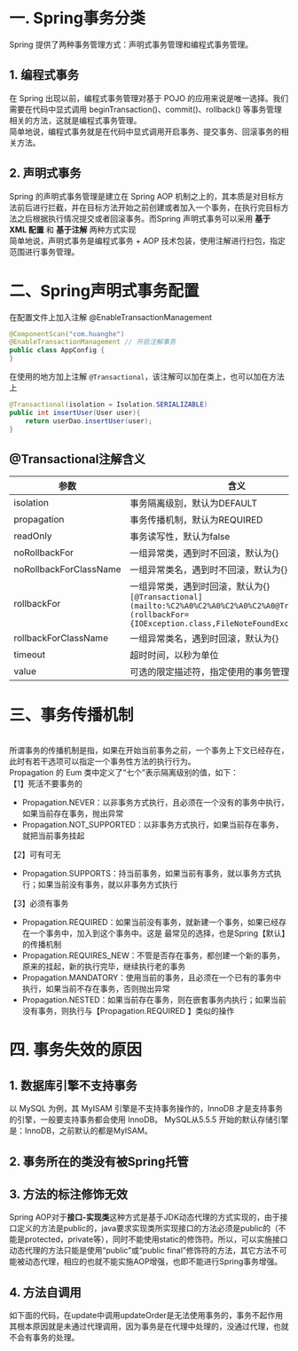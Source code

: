 <a name="wXsvj"></a>
# 一. Spring事务分类
Spring 提供了两种事务管理方式：声明式事务管理和编程式事务管理。
<a name="sgVt9"></a>
## 1. 编程式事务
在 Spring 出现以前，编程式事务管理对基于 POJO 的应用来说是唯一选择。我们需要在代码中显式调用 beginTransaction()、commit()、rollback() 等事务管理相关的方法，这就是编程式事务管理。<br />简单地说，编程式事务就是在代码中显式调用开启事务、提交事务、回滚事务的相关方法。
<a name="OtjJr"></a>
## 2. 声明式事务
Spring 的声明式事务管理是建立在 Spring AOP 机制之上的，其本质是对目标方法前后进行拦截，并在目标方法开始之前创建或者加入一个事务，在执行完目标方法之后根据执行情况提交或者回滚事务。而Spring 声明式事务可以采用 **基于 XML 配置** 和 **基于注解** 两种方式实现<br />简单地说，声明式事务是编程式事务 + AOP 技术包装，使用注解进行扫包，指定范围进行事务管理。
<a name="nOQcg"></a>
# 二、Spring声明式事务配置
在配置文件上加入注解 @EnableTransactionManagement
```java
@ComponentScan("com.huanghe")
@EnableTransactionManagement // 开启注解事务
public class AppConfig {
}
```
在使用的地方加上注解 `@Transactional`，该注解可以加在类上，也可以加在方法上
```java
@Transactional(isolation = Isolation.SERIALIZABLE)
public int insertUser(User user){
    return userDao.insertUser(user);
}
```
<a name="UxmXb"></a>
## @Transactional注解含义
| 参数 | 含义 |
| --- | --- |
| isolation | 事务隔离级别，默认为DEFAULT |
| propagation | 事务传播机制，默认为REQUIRED |
| readOnly | 事务读写性，默认为false |
| noRollbackFor | 一组异常类，遇到时不回滚，默认为{} |
| noRollbackForClassName | 一组异常类名，遇到时不回滚，默认为{} |
| rollbackFor | 一组异常类，遇到时回滚，默认为{}<br />`[@Transactional](mailto:%C2%A0%C2%A0%C2%A0%C2%A0@Transactional)(rollbackFor={IOException.class,FileNoteFoundException})` |
| rollbackForClassName | 一组异常类名，遇到时回滚，默认为{} |
| timeout | 超时时间，以秒为单位 |
| value | 可选的限定描述符，指定使用的事务管理器，默认为“” |

<a name="CAblT"></a>
# 三、事务传播机制
<br />所谓事务的传播机制是指，如果在开始当前事务之前，一个事务上下文已经存在，此时有若干选项可以指定一个事务性方法的执行行为。<br />Propagation 的 Eum 类中定义了“七个”表示隔离级别的值，如下：<br />【1】死活不要事务的

- Propagation.NEVER：以非事务方式执行，且必须在一个没有的事务中执行，如果当前存在事务，抛出异常
- Propagation.NOT_SUPPORTED：以非事务方式执行，如果当前存在事务，就把当前事务挂起

【2】可有可无

- Propagation.SUPPORTS：持当前事务，如果当前有事务，就以事务方式执行；如果当前没有事务，就以非事务方式执行

【3】必须有事务

- Propagation.REQUIRED：如果当前没有事务，就新建一个事务，如果已经存在一个事务中，加入到这个事务中。这是 最常见的选择，也是Spring【默认】的传播机制
- Propagation.REQUIRES_NEW：不管是否存在事务，都创建一个新的事务，原来的挂起，新的执行完毕，继续执行老的事务
- Propagation.MANDATORY：使用当前的事务，且必须在一个已有的事务中执行，如果当前不存在事务，否则抛出异常
- Propagation.NESTED：如果当前存在事务，则在嵌套事务内执行；如果当前没有事务，则执行与【Propagation.REQUIRED 】类似的操作
<a name="fCimf"></a>
# 四. 事务失效的原因
<a name="DtLSZ"></a>
## 1. 数据库引擎不支持事务
以 MySQL 为例，其 MyISAM 引擎是不支持事务操作的，InnoDB 才是支持事务的引擎，一般要支持事务都会使用 InnoDB。 MySQL从5.5.5 开始的默认存储引擎是：InnoDB，之前默认的都是MyISAM。
<a name="lQKOk"></a>
## 2. 事务所在的类没有被Spring托管
<a name="VKWo2"></a>
## 3. 方法的标注修饰无效
Spring AOP对于**接口-实现类**这种方式是基于JDK动态代理的方式实现的，由于接口定义的方法是public的，java要求实现类所实现接口的方法必须是public的（不能是protected，private等），同时不能使用static的修饰符。所以，可以实施接口动态代理的方法只能是使用“public”或“public final”修饰符的方法，其它方法不可能被动态代理，相应的也就不能实施AOP增强，也即不能进行Spring事务增强。
<a name="koBF5"></a>
## 4. 方法自调用
如下面的代码，在update中调用updateOrder是无法使用事务的，事务不起作用其根本原因就是未通过代理调用，因为事务是在代理中处理的，没通过代理，也就不会有事务的处理。

